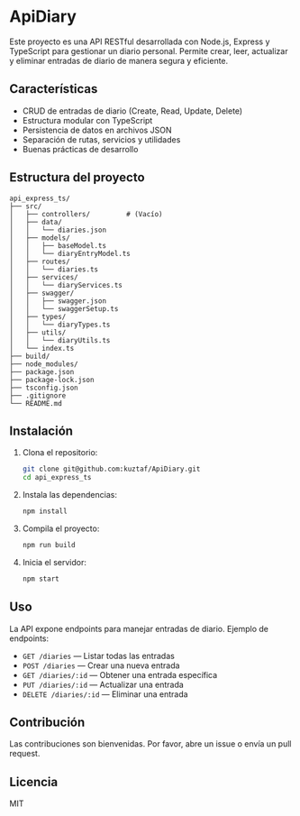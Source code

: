 # ApiDiary

Este proyecto es una API RESTful desarrollada con Node.js, Express y TypeScript para gestionar un diario personal. Permite crear, leer, actualizar y eliminar entradas de diario de manera segura y eficiente.

## Características

- CRUD de entradas de diario (Create, Read, Update, Delete)
- Estructura modular con TypeScript
- Persistencia de datos en archivos JSON
- Separación de rutas, servicios y utilidades
- Buenas prácticas de desarrollo

## Estructura del proyecto

```
api_express_ts/
├── src/
│   ├── controllers/         # (Vacío)
│   ├── data/
│   │   └── diaries.json
│   ├── models/
│   │   ├── baseModel.ts
│   │   └── diaryEntryModel.ts
│   ├── routes/
│   │   └── diaries.ts
│   ├── services/
│   │   └── diaryServices.ts
│   ├── swagger/
│   │   ├── swagger.json
│   │   └── swaggerSetup.ts
│   ├── types/
│   │   └── diaryTypes.ts
│   ├── utils/
│   │   └── diaryUtils.ts
│   └── index.ts
├── build/
├── node_modules/
├── package.json
├── package-lock.json
├── tsconfig.json
├── .gitignore
└── README.md
```

## Instalación

1. Clona el repositorio:
   ```sh
   git clone git@github.com:kuztaf/ApiDiary.git
   cd api_express_ts
   ```
2. Instala las dependencias:
   ```sh
   npm install
   ```
3. Compila el proyecto:
   ```sh
   npm run build
   ```
4. Inicia el servidor:
   ```sh
   npm start
   ```

## Uso

La API expone endpoints para manejar entradas de diario. Ejemplo de endpoints:

- `GET /diaries` — Listar todas las entradas
- `POST /diaries` — Crear una nueva entrada
- `GET /diaries/:id` — Obtener una entrada específica
- `PUT /diaries/:id` — Actualizar una entrada
- `DELETE /diaries/:id` — Eliminar una entrada

## Contribución

Las contribuciones son bienvenidas. Por favor, abre un issue o envía un pull request.

## Licencia

MIT
